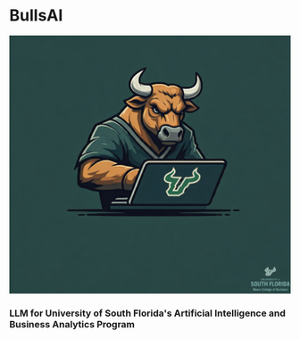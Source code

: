 # BullsAI

![Hero](./assets/Hero.png)

### LLM for University of South Florida's Artificial Intelligence and Business Analytics Program
